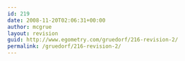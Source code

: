 ```yaml
---
id: 219
date: 2008-11-20T02:06:31+00:00
author: mcgrue
layout: revision
guid: http://www.egometry.com/gruedorf/216-revision-2/
permalink: /gruedorf/216-revision-2/
---
```

